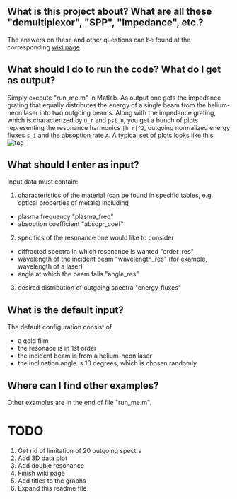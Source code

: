 ## What is this project about? What are all these "demultiplexor", "SPP", "Impedance", etc.? 

The answers on these and other questions can be found at the corresponding [wiki page](https://github.com/g3n1uss/OpticalImpedanceDeMultiplexerSPP/wiki).

## What should I do to run the code? What do I get as output?

Simply execute "run_me.m" in Matlab. As output one gets the impedance grating 
that equally distributes the energy of a single beam from the helium-neon 
laser into two outgoing beams. Along with the impedance grating, which is 
characterized by `u_r` and `psi_n`, you get a bunch of plots representing the 
resonance harmonics `|h_r|^2`, outgoing normalized energy fluxes `s_i` and the 
absoption rate `A`. A typical set of plots looks like this
![tag](https://github.com/g3n1uss/OpticalImpedanceDeMultiplexerSPP/blob/master/pictures/Example4r1.png "A typical output of the program")

## What should I enter as input?

Input data must contain:

1. characteristics of the material (can be found in specific tables, e.g. optical properties of metals) including
  - plasma frequency "plasma_freq"
  - absoption coefficient "absopr_coef"
  
2. specifics of the resonance one would like to consider
  - diffracted spectra in which resonance is wanted "order_res"
  - wavelength of the incident beam "wavelength_res" (for example, wavelength of a laser)
  - angle at which the beam falls "angle_res"
  
3. desired distribution of outgoing spectra "energy_fluxes"

## What is the default input?

The default configuration consist of
- a gold film
- the resonace is in 1st order
- the incident beam is from a helium-neon laser
- the inclination angle is 10 degrees, which is chosen randomly.

## Where can I find other examples?

Other examples are in the end of file "run_me.m".



# TODO
1. Get rid of limitation of 20 outgoing spectra
2. Add 3D data plot
3. Add double resonance
4. Finish wiki page
5. Add titles to the graphs
6. Expand this readme file
